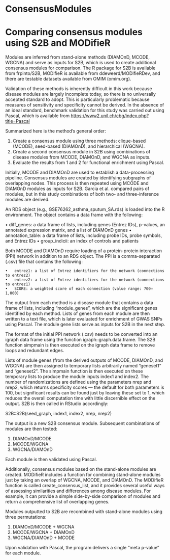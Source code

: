# ConsensusModules
# Comparing consensus modules using S2B and MODifieR

Modules are inferred from stand-alone methods (DIAMOnD, MCODE, WGCNA) and serve as inputs for S2B, which is used to create additional consensus modules for comparison. The R package for S2B is available from frpinto/S2B, MODifieR is available from ddeweerd/MODifieRDev, and there are testable datasets available from OMIM (omim.org).

Validation of these methods is inherently difficult in this work because disease modules are largely incomplete today, so there is no universally accepted standard to adopt. This is particularly problematic because measures of sensitivity and specificity cannot be derived. In the absence of an ideal standard, benchmark validation for this study was carried out using Pascal, which is available from https://www2.unil.ch/cbg/index.php?title=Pascal

Summarized here is the method’s general order:
  1.	Create a consensus module using three methods: clique-based (MCODE), seed-based (DIAMOnD), and hierarchical (WGCNA).
  2.	Create a second consensus module in S2B using combinations of disease modules from MCODE, DIAMOnD, and WGCNA as inputs.
  3.	Evaluate the results from 1 and 2 for functional enrichment using Pascal.

Initially, MCODE and DIAMOnD are used to establish a data-processing pipeline. Consensus modules are created by identifying subgraphs of overlapping nodes. This process is then repeated using MCODE and DIAMOnD modules as inputs for S2B. Garcia et al. compared pairs of modules, but in this study combinations of both two- and three-inference modules are derived.

An RDS object (e.g., GSE76262_asthma_sputum_SA.rds) is loaded into the R environment. The object contains a data frame with the following:

  •	diff_genes: a data frame of lists, including genes (Entrez IDs), p-values, an annotated expression matrix, and a list of DIAMOnD genes
  •	annotation_table: a data frame of lists, including probe IDs, probe symbols, and Entrez IDs
  •	group_indicii: an index of controls and patients

Both MCODE and DIAMOnD require loading of a protein-protein interaction (PPI) network in addition to an RDS object. The PPI is a comma-separated (.csv) file that contains the following:

    •	entrez1: a list of Entrez identifiers for the network (connections to entrez2)
    •	entrez2: a list of Entrez identifiers for the network (connections to entrez1)
    •	SCORE: a weighted score of each connection (value range: 700–1,000)

The output from each method is a disease module that contains a data frame of lists, including “module_genes”, which are the significant genes identified by each method. Lists of genes from each module are then written to a text file, which is later evaluated for enrichment of GWAS SNPs using Pascal. The module gene lists serve as inputs for S2B in the next step.

The format of the initial PPI network (.csv) needs to be converted into an igraph data frame using the function igraph::graph.data.frame. The S2B function simpmain is then executed on the igraph data frame to remove loops and redundant edges.

Lists of module genes (from the derived outputs of MCODE, DIAMOnD, and WGCNA) are then assigned to temporary lists arbitrarily named “geneset1” and “geneset2”. The simpmain function is then executed on these temporary lists to produce the module inputs index1 and index2. The number of randomizations are defined using the parameters nrep and nrep2, which returns specificity scores — the default for both parameters is 100, but significant results can be found just by leaving these set to 1, which reduces the overall computation time with little discernible effect on the output. S2B is then called in RStudio accordingly:

S2B::S2B(seed_graph, index1, index2, nrep, nrep2)

The output is a new S2B consensus module. Subsequent combinations of modules are then tested:
1.	DIAMOnD/MCODE
2.	MCODE/WGCNA
3.	WGCNA/DIAMOnD

Each module is then validated using Pascal.

Additionally, consensus modules based on the stand-alone modules are created. MODifieR includes a function for combining stand-alone modules just by taking an overlap of WGCNA, MCODE, and DIAMOnD. The MODifieR function is called create_consensus_list, and it provides several useful ways of assessing similarities and differences among disease modules. For example, it can provide a simple side-by-side comparison of modules and return a comprehensive list of overlapping genes.

Modules outputted to S2B are recombined with stand-alone modules using three permutations:
1.	DIAMOnD/MCODE + WGCNA
2.	MCODE/WGCNA + DIAMOnD
3.	WGCNA/DIAMOnD + MCODE

Upon validation with Pascal, the program delivers a single “meta p-value” for each module.
